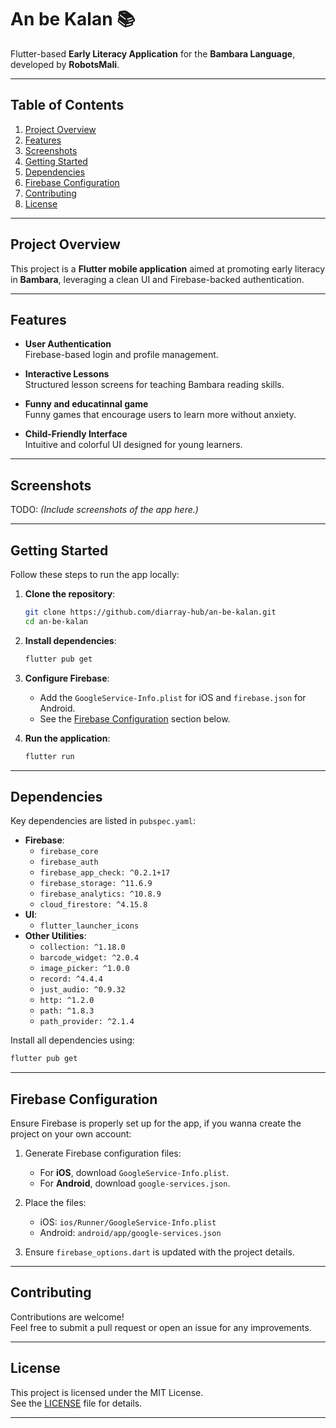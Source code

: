 # An be Kalan 📚
Flutter-based **Early Literacy Application** for the **Bambara Language**, developed by **RobotsMali**.

---

## Table of Contents
1. [Project Overview](#project-overview)
2. [Features](#features)
3. [Screenshots](#screenshots)
4. [Getting Started](#getting-started)
5. [Dependencies](#dependencies)
6. [Firebase Configuration](#firebase-configuration)
7. [Contributing](#contributing)
8. [License](#license)

---

## Project Overview

This project is a **Flutter mobile application** aimed at promoting early literacy in **Bambara**, leveraging a clean UI and Firebase-backed authentication.

---

## Features

- **User Authentication**  
  Firebase-based login and profile management.

- **Interactive Lessons**  
  Structured lesson screens for teaching Bambara reading skills.

- **Funny and educatinnal game**  
  Funny games that encourage users to learn more without anxiety.

- **Child-Friendly Interface**  
  Intuitive and colorful UI designed for young learners.

---

## Screenshots
TODO: *(Include screenshots of the app here.)*



---

## Getting Started

Follow these steps to run the app locally:

1. **Clone the repository**:
   ```bash
   git clone https://github.com/diarray-hub/an-be-kalan.git
   cd an-be-kalan
   ```

2. **Install dependencies**:
   ```bash
   flutter pub get
   ```

3. **Configure Firebase**:
    - Add the `GoogleService-Info.plist` for iOS and `firebase.json` for Android.
    - See the [Firebase Configuration](#firebase-configuration) section below.

4. **Run the application**:
   ```bash
   flutter run
   ```

---

## Dependencies

Key dependencies are listed in `pubspec.yaml`:

- **Firebase**:
    - `firebase_core`
    - `firebase_auth`
    - `firebase_app_check: ^0.2.1+17`
    - `firebase_storage: ^11.6.9`
    - `firebase_analytics: ^10.8.9`
    - `cloud_firestore: ^4.15.8`
- **UI**:
    - `flutter_launcher_icons`
- **Other Utilities**:
    - `collection: ^1.18.0`
    - `barcode_widget: ^2.0.4`
    - `image_picker: ^1.0.0`
    - `record: ^4.4.4`
    - `just_audio: ^0.9.32`
    - `http: ^1.2.0`
    - `path: ^1.8.3`
    - `path_provider: ^2.1.4`

Install all dependencies using:
```bash
flutter pub get
```

---

## Firebase Configuration

Ensure Firebase is properly set up for the app, if you wanna create the project on your own account:

1. Generate Firebase configuration files:
    - For **iOS**, download `GoogleService-Info.plist`.
    - For **Android**, download `google-services.json`.

2. Place the files:
    - iOS: `ios/Runner/GoogleService-Info.plist`
    - Android: `android/app/google-services.json`

3. Ensure `firebase_options.dart` is updated with the project details.

---

## Contributing

Contributions are welcome!  
Feel free to submit a pull request or open an issue for any improvements.

---

## License

This project is licensed under the MIT License.  
See the [LICENSE](LICENSE) file for details.

---
